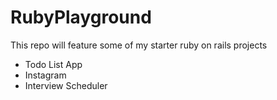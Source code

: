 # RubyPlayground

This repo will feature some of my starter ruby on rails projects
* Todo List App
* Instagram
* Interview Scheduler